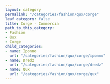 ```yaml
---
layout: category
permalink: "/categories/fashion/qux/corge"
leaf_category: false
title: Corge - Commercia
path_to_this_category:
- Fashion
- Qux
- Corge
child_categories:
- name: Iponno
  url: "/categories/fashion/qux/corge/iponno"
- name: Dredz
  url: "/categories/fashion/qux/corge/dredz"
- name: Qux
  url: "/categories/fashion/qux/corge/qux"
---
```

